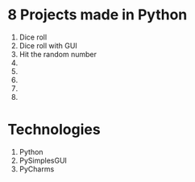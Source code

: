# 8 Projects made in Python

1. Dice roll
2. Dice roll with GUI
3. Hit the random number
4.
5.
6.
7.
8.

# Technologies
1. Python
2. PySimplesGUI
3. PyCharms